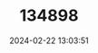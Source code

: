 ---
title: "134898"
category: "Geothelphusa monticola"
draft: false
date: 2024-02-22 13:03:51
languages:
  English: ["Chak Ko Shan Crab"]
---